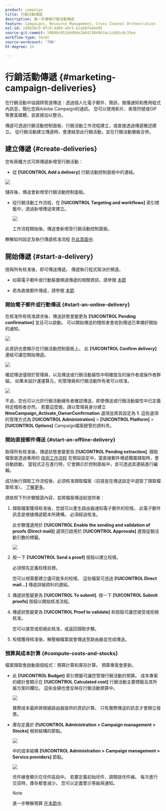 ```yaml
---
product: campaign
title: 行銷活動傳遞
description: 進一步瞭解行銷活動傳遞
feature: Campaigns, Resource Management, Cross Channel Orchestration
exl-id: 1d9638cb-0fc9-4d04-a9c5-bcab8f4ebe95
source-git-commit: 50688c051b9d8de2b642384963ac1c685c0c33ee
workflow-type: tm+mt
source-wordcount: '706'
ht-degree: 1%

---
```


# 行銷活動傳遞 {#marketing-campaign-deliveries}

在行銷活動中協調跨管道傳送：透過個人化電子郵件、簡訊、推播通知和應用程式內訊息，簡化您與Adobe Campaign的通訊。 您可以使用影片、表情符號或GIF等豐富媒體，並直接加以整合。

傳遞可透過行銷活動控制面板、行銷活動工作流程建立，或直接透過傳遞概述建立。 從行銷活動建立傳遞時，會連結至此行銷活動，並在行銷活動層級合併。

## 建立傳遞 {#create-deliveries}

您有兩種方式可將傳遞新增至行銷活動：

* 從 **[!UICONTROL Add a delivery]** 行銷活動控制面板中的連結。

![](assets/campaign_op_add_delivery.png)

儲存後，傳送會新增至行銷活動控制面板。

* 從行銷活動工作流程，在 **[!UICONTROL Targeting and workflows]** 索引標籤中，透過新增傳送來建立。

   ![](assets/campaign-wf-delivery.png)

   工作流程開始後，傳送會新增至行銷活動控制面板。

瞭解如何設定及執行傳遞核准流程 [在此頁面中](marketing-campaign-approval.md).

## 開始傳遞 {#start-a-delivery}

授與所有核准後，即可傳送傳遞。 傳遞執行程式取決於頻道。

* 如需電子郵件或行動裝置頻道傳遞的相關資訊，請參閱 [本節](#start-an-online-delivery)

* 若為直接郵件傳遞，請參閱 [本節](#start-an-offline-delivery)

### 開始電子郵件或行動傳送 {#start-an-online-delivery}

在核准所有核准請求後，傳送狀態會變更為 **[!UICONTROL Pending confirmation]** 並且可以啟動。 可以開始傳送的稽核者會收到傳送已準備好開始的通知。

![](assets/confirm-delivery.png)

此資訊也會顯示在行銷活動控制面板上。 此 **[!UICONTROL Confirm delivery]** 連結可讓您開始傳遞。

![](assets/confirm-delivery-from-dashboard.png)

確認傳送僅限於管理員，以及傳送或行銷活動屬性中明確提及的操作者或操作者群組。 如果未設計運運算元，則管理員和行銷活動所有者可以核准。

![](assets/select-delivery-reviewers.png)

不過，您也可以允許行銷活動擁有者確認傳送，即使傳送或行銷活動屬性中已定義特定稽核者亦然。 若要這麼做，請以管理員身分建立 **NmsCampaign_Activate_OwnerConfirmation** 選項並將其設定為 **1**. 這些選項的管理方式為 **[!UICONTROL Administration]** > **[!UICONTROL Platform]** > **[!UICONTROL Options]** Campaign檔案總管的資料夾。


### 開始直接郵件傳送 {#start-an-offline-delivery}

取得所有核准後，傳遞狀態會變更為 **[!UICONTROL Pending extraction]**. 擷取檔案是透過專用的 [技術工作流程](../workflow/technical-workflows.md) 在預設設定中，當直接郵件傳遞擱置擷取時，會自動啟動。 當程式正在進行時，它會顯示於控制面板中，並可透過其連結進行編輯。

成功執行擷取工作流程後，必須核准擷取檔案（前提是在傳送設定中選取了擷取檔案核准）。 [了解更多](marketing-campaign-approval.md#approving-an-extraction-file)。

請依照下列步驟驗證內容，並將檔案傳送給提供者：

1. 擷取檔案獲得核准後，您就可以產生路由器通知電子郵件的校樣。 此電子郵件訊息是根據傳遞範本所建構。 必須經過核准。

   此步驟僅適用於 **[!UICONTROL Enable the sending and validation of proofs (Direct mail)]** 選項已啟用於 **[!UICONTROL Approvals]** 進階促銷活動引數的標籤。

   ![](assets/enable-proof-validation.png)

1. 按一下 **[!UICONTROL Send a proof]** 按鈕以建立校樣。

   必須預先定義校樣目標。

   您可以視需要建立儘可能多的校樣。 這些檔案可透過 **[!UICONTROL Direct mail...]** 傳遞詳細資料的連結。

1. 傳遞狀態變更為 **[!UICONTROL To submit]**. 按一下 **[!UICONTROL Submit proofs]** 按鈕以開始核准流程。

1. 傳遞狀態變更為 **[!UICONTROL Proof to validate]** 和按鈕可讓您接受或拒絕核准。

   您可以接受或拒絕此核准，或返回擷取步驟。

1. 校樣獲得核准後，解壓縮檔案就會傳送至路由器並完成傳送。

### 預算與成本計算 {#compute-costs-and-stocks}

檔案擷取會啟動兩個程式：預算計算和庫存計算。 預算專案會更新。

* 此 **[!UICONTROL Budget]** 索引標籤可讓您管理行銷活動的預算。 成本專案的總計會顯示在 **[!UICONTROL Calculated cost]** 行銷活動主要標籤及其所屬方案的欄位。 這些金額也會反映在行銷活動預算中。

   ![](assets/campaign-budget-tab.png)

   實際成本最終將根據路由器提供的資訊計算。 只有實際傳送的訊息才會開立發票。

* 庫存定義於 **[!UICONTROL Administration > Campaign management > Stocks]** 樹狀結構的節點。

   ![](assets/campaign-stocks.png)

   中的成本結構 **[!UICONTROL Administration > Campaign management > Service providers]** 節點。

   ![](assets/campaign-service-providers.png)

   坯件線會顯示在坯件區段中。 若要定義初始坯件，請開啟坯件線。 每次進行交貨時，庫存都會減少。 您可以定義警示等級與通知。


   >[!NOTE]
   >
   >進一步瞭解預算 [在本節中](providers--stocks-and-budgets.md).
